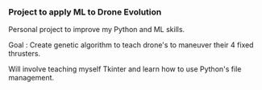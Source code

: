 ### Project to apply ML to Drone Evolution

Personal project to improve my Python and ML skills.

Goal : Create genetic algorithm to teach drone's to maneuver their 4 fixed thrusters.

Will involve teaching myself Tkinter and learn how to use Python's file management. 